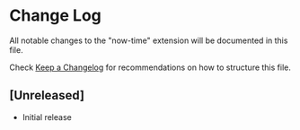 # Change Log

All notable changes to the "now-time" extension will be documented in this file.

Check [Keep a Changelog](http://keepachangelog.com/) for recommendations on how to structure this file.

## [Unreleased]

- Initial release